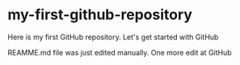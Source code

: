 # my-first-github-repository
Here is my first GitHub repository. Let's get started with GitHub

REAMME.md file was just edited manually. One more edit at GitHub
